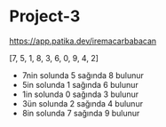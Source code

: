 # Project-3
https://app.patika.dev/iremacarbabacan

[7, 5, 1, 8, 3, 6, 0, 9, 4, 2]

- 7nin solunda 5 sağında 8 bulunur
- 5in solunda 1 sağında 6 bulunur
- 1in solunda 0 sağında 3 bulunur
- 3ün solunda 2 sağında 4 bulunur
- 8in solunda 7 sağında 9 bulunur
